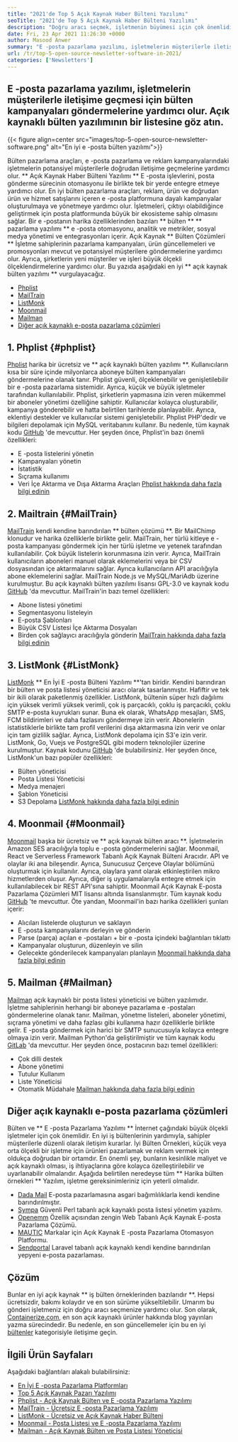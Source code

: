 ```yaml
---
title: "2021'de Top 5 Açık Kaynak Haber Bülteni Yazılımı" 
seoTitle: "2021'de Top 5 Açık Kaynak Haber Bülteni Yazılımı" 
description: "Doğru aracı seçmek, işletmenin büyümesi için çok önemlidir. En iyi e -posta açık kaynaklı bülten yazılımının kısa bir listesine sahibiz." 
date: Fri, 23 Apr 2021 11:26:30 +0000
author: Masood Anwer
summary: "E -posta pazarlama yazılımı, işletmelerin müşterilerle iletişime geçmesi için bülten kampanyaları göndermelerine yardımcı olur. Açık kaynaklı bülten yazılımının bir listesine göz atın." 
url: /tr/top-5-open-source-newsletter-software-in-2021/
categories: ['Newsletters']
---
```


## E -posta pazarlama yazılımı, işletmelerin müşterilerle iletişime geçmesi için bülten kampanyaları göndermelerine yardımcı olur. Açık kaynaklı bülten yazılımının bir listesine göz atın.

{{< figure align=center src="images/top-5-open-source-newsletter-software.png" alt="En iyi e -posta bülten yazılımı">}}

Bülten pazarlama araçları, e -posta pazarlama ve reklam kampanyalarındaki işletmelerin potansiyel müşterilerle doğrudan iletişime geçmelerine yardımcı olur. ** Açık Kaynak Haber Bülteni Yazılımı ** E -posta işlevlerini, posta gönderme sürecinin otomasyonu ile birlikte tek bir yerde entegre etmeye yardımcı olur. En iyi bülten pazarlama araçları, reklam, ürün ve doğrudan ürün ve hizmet satışlarını içeren e -posta platformuna dayalı kampanyalar oluşturulmaya ve yönetmeye yardımcı olur. İşletmeleri, çıktıyı olabildiğince geliştirmek için posta platformunda büyük bir ekosisteme sahip olmasını sağlar. Bir e -postanın harika özelliklerinden bazıları ** bülten ** ** pazarlama yazılımı ** e -posta otomasyonu, analitik ve metrikler, sosyal medya yönetimi ve entegrasyonları içerir.
Açık Kaynak ** Bülten Çözümleri ** İşletme sahiplerinin pazarlama kampanyaları, ürün güncellemeleri ve promosyonları mevcut ve potansiyel müşterilere göndermelerine yardımcı olur. Ayrıca, şirketlerin yeni müşteriler ve işleri büyük ölçekli ölçeklendirmelerine yardımcı olur. Bu yazıda aşağıdaki en iyi ** açık kaynak bülten yazılımı ** vurgulayacağız.
  * [Phplist][1]
  * [MailTrain][2]
  * [ListMonk][3]
  * [Moonmail][4]
  * [Mailman][5]
  * [Diğer açık kaynaklı e-posta pazarlama çözümleri][6]

## 1. Phplist {#phplist}
[Phplist][7] harika bir ücretsiz ve ** açık kaynaklı bülten yazılımı **. Kullanıcıların kısa bir süre içinde milyonlarca aboneye bülten kampanyaları göndermelerine olanak tanır. Phplist güvenli, ölçeklenebilir ve genişletilebilir bir e -posta pazarlama sistemidir. Ayrıca, küçük ve büyük işletmeler tarafından kullanılabilir. Phplist, şirketlerin yapmasına izin veren mükemmel bir aboneler yönetimi özelliğine sahiptir. Kullanıcılar kolayca oluşturabilir, kampanya gönderebilir ve hatta belirtilen tarihlerde planlayabilir. Ayrıca, eklentiyi destekler ve kullanıcılar sistemi genişletebilir. Phplist PHP'dedir ve bilgileri depolamak için MySQL veritabanını kullanır. Bu nedenle, tüm kaynak kodu [GitHub][8] 'de mevcuttur.
Her şeyden önce, Phplist'in bazı önemli özellikleri:
  * E -posta listelerini yönetin
  * Kampanyaları yönetin
  * İstatistik
  * Sıçrama kullanımı
  * Veri İçe Aktarma ve Dışa Aktarma Araçları
[Phplist hakkında daha fazla bilgi edinin][7]

## 2. Mailtrain {#MailTrain}
[MailTrain][9] kendi kendine barındırılan ** bülten çözümü **. Bir MailChimp klonudur ve harika özelliklerle birlikte gelir. MailTrain, her türlü kitleye e -posta kampanyası göndermek için her türlü işletme ve yetenek tarafından kullanılabilir. Çok büyük listelerin korunmasına izin verir. Ayrıca, MailTrain kullanıcıların aboneleri manuel olarak eklemelerini veya bir CSV dosyasından içe aktarmalarını sağlar. Ayrıca kullanıcıların API aracılığıyla abone eklemelerini sağlar. MailTrain Node.js ve MySQL/MariAdb üzerine kurulmuştur. Bu açık kaynaklı bülten yazılımı lisansı GPL-3.0 ve kaynak kodu [GitHub][10] 'da mevcuttur.
MailTrain'in bazı temel özellikleri:
  * Abone listesi yönetimi
  * Segmentasyonu listeleyin
  * E-posta Şablonları
  * Büyük CSV Listesi İçe Aktarma Dosyaları
  * Birden çok sağlayıcı aracılığıyla gönderin
[MailTrain hakkında daha fazla bilgi edinin][9]

## 3. ListMonk {#ListMonk}
[ListMonk][11] ** En İyi E -posta Bülteni Yazılımı **'tan biridir. Kendini barındıran bir bülten ve posta listesi yöneticisi aracı olarak tasarlanmıştır. Hafiftir ve tek bir ikili olarak paketlenmiş özellikler. ListMonk, bültenin süper hızlı dağılımı için yüksek verimli yüksek verimli, çok iş parçacıklı, çoklu iş parçacıklı, çoklu SMTP e-posta kuyrukları sunar. Buna ek olarak, WhatsApp mesajları, SMS, FCM bildirimleri ve daha fazlasını göndermeye izin verir. Abonelerin istatistiklerle birlikte tam profil verilerini dışa aktarmasına izin verir ve onlar için tam gizlilik sağlar. Ayrıca, ListMonk depolama için S3'e izin verir. ListMonk, Go, Vuejs ve PostgreSQL gibi modern teknolojiler üzerine kurulmuştur. Kaynak kodunu [GitHub][12] 'de bulabilirsiniz.
Her şeyden önce, ListMonk'un bazı popüler özellikleri:
  * Bülten yöneticisi
  * Posta Listesi Yöneticisi
  * Medya menajeri
  * Şablon Yöneticisi
  * S3 Depolama
[ListMonk hakkında daha fazla bilgi edinin][11]

## 4. Moonmail {#Moonmail}
[Moonmail][13] başka bir ücretsiz ve ** açık kaynak bülten aracı **. İşletmelerin Amazon SES aracılığıyla toplu e -posta göndermelerini sağlar. Moonmail, React ve Serverless Framework Tabanlı Açık Kaynak Bülteni Aracıdır. API ve olaylar iki ana bileşendir. Ayrıca, Sunucusuz Çerçeve Olaylar bölümünü oluşturmak için kullanılır. Ayrıca, olaylara yanıt olarak etkinleştirilen mikro hizmetlerden oluşur. Ayrıca, diğer iş uygulamalarıyla entegre etmek için kullanılabilecek bir REST API'sına sahiptir. Moonmail Açık Kaynak E-posta Pazarlama Çözümleri MIT lisansı altında lisanslanmıştır. Tüm kaynak kodu [GitHub][14] 'te mevcuttur.
Öte yandan, Moonmail'in bazı harika özellikleri şunları içerir:
  * Alıcıları listelerde oluşturun ve saklayın
  * E -posta kampanyalarını derleyin ve gönderin
  * Parse (parça) açılan e -postaları + bir e -posta içindeki bağlantıları tıklattı
  * Kampanyalar oluşturun, düzenleyin ve silin
  * Gelecekte gönderilecek kampanyaları planlayın
[Moonmail hakkında daha fazla bilgi edinin][13]

## 5. Mailman {#Mailman}
[Mailman][15] açık kaynaklı bir posta listesi yöneticisi ve bülten yazılımıdır. İşletme sahiplerinin herhangi bir aboneye pazarlama e -postaları göndermelerine olanak tanır. Mailman, yönetme listeleri, aboneler yönetimi, sıçrama yönetimi ve daha fazlası gibi kullanıma hazır özelliklerle birlikte gelir. E -posta göndermek için harici bir SMTP sunucusuyla kolayca entegre olmaya izin verir. Mailman Python'da geliştirilmiştir ve tüm kaynak kodu [GitLab][16] 'da mevcuttur.
Her şeyden önce, postacının bazı temel özellikleri:
  * Çok dilli destek
  * Abone yönetimi
  * Tutulur Kullanım
  * Liste Yöneticisi
  * Otomatik Müdahale
[Mailman hakkında daha fazla bilgi edinin][15]

## Diğer açık kaynaklı e-posta pazarlama çözümleri
Bülten ve ** E -posta Pazarlama Yazılımı ** İnternet çağındaki büyük ölçekli işletmeler için çok önemlidir. En iyi iş bültenlerinin yardımıyla, sahipler müşterilerle düzenli olarak iletişim kurarlar. İyi Bülten Örnekleri, küçük veya orta ölçekli bir işletme için ürünleri pazarlamak ve reklam vermek için oldukça doğrudan bir ortamdır. En önemli şey, bunların kesinlikle maliyet ve açık kaynaklı olması, iş ihtiyaçlarına göre kolayca özelleştirilebilir ve uyarlanabilir olmalarıdır. Aşağıda belirtilen neredeyse tüm ** Harika bülten örnekleri ** Yazılım, işletme gereksinimleriniz için yeterli olmalıdır.
  * [Dada Mail][17] E-posta pazarlamasına asgari bağımlılıklarla kendi kendine barındırılmıştır.
  * [Sympa][18] Güvenli Perl tabanlı açık kaynaklı posta listesi yönetim yazılımı.
  * [Openemm][19] Özellik açısından zengin Web Tabanlı Açık Kaynak E-posta Pazarlama Çözümü.
  * [MAUTIC][20] Markalar için Açık Kaynak E -posta Pazarlama Otomasyon Platformu.
  * [Sendportal][21] Laravel tabanlı açık kaynaklı kendi kendine barındırılan yepyeni e-posta pazarlaması.

## Çözüm
Bunlar en iyi açık kaynak ** iş bülten örneklerinden bazılarıdır **. Hepsi ücretsizdir, bakımı kolaydır ve en son sürüme yükseltilebilir. Umarım bu gönderi işletmeniz için doğru aracı seçmenize yardımcı olur.
Son olarak, [Containerize.com][22], en son açık kaynaklı ürünler hakkında blog yayınları yazma sürecindedir. Bu nedenle, en son güncellemeler için bu en iyi [bültenler][23] kategorisiyle iletişime geçin.

## İlgili Ürün Sayfaları
Aşağıdaki bağlantıları alakalı bulabilirsiniz:
  * [En İyi E -posta Pazarlama Platformları][24]
  * [Top 5 Açık Kaynak Pazarı Yazılımı][25]
  * [Phplist - Açık Kaynak Bülten ve E -posta Pazarlama Yazılımı][7]
  * [MailTrain - Ücretsiz E -posta Pazarlama Yazılımı][9]
  * [ListMonk - Ücretsiz ve Açık Kaynak Haber Bülteni][11]
  * [Moonmail - Posta Listesi ve E -posta Pazarlama Yazılımı][13]
  * [Mailman - Açık Kaynak Bülten ve Posta Listesi Yöneticisi][15]

  
[1]: #phpList
[2]: #Mailtrain
[3]: #listmonk
[4]: #MoonMail
[5]: #Mailman
[6]: #OtherOpen-sourceEmailMarketingSolutions
[7]: https://products.containerize.com/newsletter/phplist
[8]: https://github.com/phpList/phplist3
[9]: https://products.containerize.com/newsletter/mailtrain
[10]: https://github.com/Mailtrain-org/mailtrain
[11]: https://products.containerize.com/newsletter/listmonk
[12]: https://github.com/knadh/listmonk
[13]: https://products.containerize.com/newsletter/moonmail
[14]: https://github.com/MoonMail/MoonMail
[15]: https://products.containerize.com/newsletter/mailman
[16]: https://gitlab.com/mailman
[17]: https://dadamailproject.com/
[18]: https://www.sympa.org/
[19]: https://www.agnitas.de/en/e-marketing_manager/email-marketing-software-variants/openemm/
[20]: https://www.mautic.org/
[21]: https://laravel-news.com/sendportal-open-source-email-marketing-software
[22]: https://containerize.com
[23]: https://blog.containerize.com/category/newsletter/
[24]: https://products.containerize.com/newsletter
[25]: https://blog.containerize.com/marketplace/top-5-open-source-marketplace-software-in-2021/
